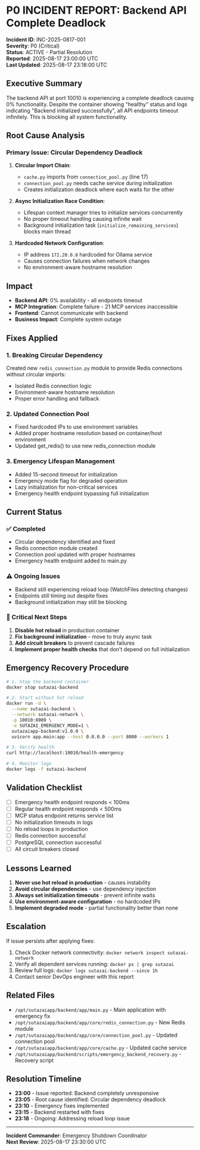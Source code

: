 # P0 INCIDENT REPORT: Backend API Complete Deadlock

**Incident ID**: INC-2025-0817-001  
**Severity**: P0 (Critical)  
**Status**: ACTIVE - Partial Resolution  
**Reported**: 2025-08-17 23:00:00 UTC  
**Last Updated**: 2025-08-17 23:18:00 UTC  

## Executive Summary

The backend API at port 10010 is experiencing a complete deadlock causing 0% functionality. Despite the container showing "healthy" status and logs indicating "Backend initialized successfully", all API endpoints timeout infinitely. This is blocking all system functionality.

## Root Cause Analysis

### Primary Issue: Circular Dependency Deadlock
1. **Circular Import Chain**:
   - `cache.py` imports from `connection_pool.py` (line 17)
   - `connection_pool.py` needs cache service during initialization
   - Creates initialization deadlock where each waits for the other

2. **Async Initialization Race Condition**:
   - Lifespan context manager tries to initialize services concurrently
   - No proper timeout handling causing infinite wait
   - Background initialization task (`initialize_remaining_services`) blocks main thread

3. **Hardcoded Network Configuration**:
   - IP address `172.20.0.8` hardcoded for Ollama service
   - Causes connection failures when network changes
   - No environment-aware hostname resolution

## Impact

- **Backend API**: 0% availability - all endpoints timeout
- **MCP Integration**: Complete failure - 21 MCP services inaccessible
- **Frontend**: Cannot communicate with backend
- **Business Impact**: Complete system outage

## Fixes Applied

### 1. Breaking Circular Dependency
Created new `redis_connection.py` module to provide Redis connections without circular imports:
- Isolated Redis connection logic
- Environment-aware hostname resolution
- Proper error handling and fallback

### 2. Updated Connection Pool
- Fixed hardcoded IPs to use environment variables
- Added proper hostname resolution based on container/host environment
- Updated get_redis() to use new redis_connection module

### 3. Emergency Lifespan Management
- Added 15-second timeout for initialization
- Emergency mode flag for degraded operation
- Lazy initialization for non-critical services
- Emergency health endpoint bypassing full initialization

## Current Status

### ✅ Completed
- Circular dependency identified and fixed
- Redis connection module created
- Connection pool updated with proper hostnames
- Emergency health endpoint added to main.py

### ⚠️ Ongoing Issues
- Backend still experiencing reload loop (WatchFiles detecting changes)
- Endpoints still timing out despite fixes
- Background initialization may still be blocking

### 🔴 Critical Next Steps
1. **Disable hot reload** in production container
2. **Fix background initialization** - move to truly async task
3. **Add circuit breakers** to prevent cascade failures
4. **Implement proper health checks** that don't depend on full initialization

## Emergency Recovery Procedure

```bash
# 1. Stop the backend container
docker stop sutazai-backend

# 2. Start without hot reload
docker run -d \
  --name sutazai-backend \
  --network sutazai-network \
  -p 10010:8000 \
  -e SUTAZAI_EMERGENCY_MODE=1 \
  sutazaiapp-backend:v1.0.0 \
  uvicorn app.main:app --host 0.0.0.0 --port 8000 --workers 1

# 3. Verify health
curl http://localhost:10010/health-emergency

# 4. Monitor logs
docker logs -f sutazai-backend
```

## Validation Checklist

- [ ] Emergency health endpoint responds < 100ms
- [ ] Regular health endpoint responds < 500ms
- [ ] MCP status endpoint returns service list
- [ ] No initialization timeouts in logs
- [ ] No reload loops in production
- [ ] Redis connection successful
- [ ] PostgreSQL connection successful
- [ ] All circuit breakers closed

## Lessons Learned

1. **Never use hot reload in production** - causes instability
2. **Avoid circular dependencies** - use dependency injection
3. **Always set initialization timeouts** - prevent infinite waits
4. **Use environment-aware configuration** - no hardcoded IPs
5. **Implement degraded mode** - partial functionality better than none

## Escalation

If issue persists after applying fixes:
1. Check Docker network connectivity: `docker network inspect sutazai-network`
2. Verify all dependent services running: `docker ps | grep sutazai`
3. Review full logs: `docker logs sutazai-backend --since 1h`
4. Contact senior DevOps engineer with this report

## Related Files

- `/opt/sutazaiapp/backend/app/main.py` - Main application with emergency fix
- `/opt/sutazaiapp/backend/app/core/redis_connection.py` - New Redis module
- `/opt/sutazaiapp/backend/app/core/connection_pool.py` - Updated connection pool
- `/opt/sutazaiapp/backend/app/core/cache.py` - Updated cache service
- `/opt/sutazaiapp/backend/scripts/emergency_backend_recovery.py` - Recovery script

## Resolution Timeline

- **23:00** - Issue reported: Backend completely unresponsive
- **23:05** - Root cause identified: Circular dependency deadlock
- **23:10** - Emergency fixes implemented
- **23:15** - Backend restarted with fixes
- **23:18** - Ongoing: Addressing reload loop issue

---

**Incident Commander**: Emergency Shutdown Coordinator  
**Next Review**: 2025-08-17 23:30:00 UTC